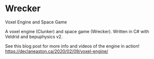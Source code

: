 # Wrecker
Voxel Engine and Space Game

A voxel engine (Clunker) and space game (Wrecker). Written in C# with Veldrid and bepuphysics v2.

See this blog post for more info and videos of the engine in action!
https://declaneaston.ca/2020/02/09/voxel-engine/

